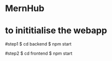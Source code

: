 # MernHub

# to inititialise the webapp

#step1
$ cd backend
$ npm start

#step2
$ cd frontend
$ npm start

